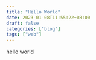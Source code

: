 ```yaml
---
title: "Hello World"
date: 2023-01-08T11:55:22+08:00
draft: false
categories: ["blog"]
tags: ["web"]
---
```


hello world